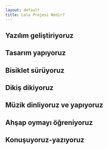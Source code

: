 ```yaml
---
layout: default
title: Lala Projesi Nedir?
---
```


## Yazılım geliştiriyoruz

## Tasarım yapıyoruz

## Bisiklet sürüyoruz

## Dikiş dikiyoruz

## Müzik dinliyoruz ve yapıyoruz

## Ahşap oymayı öğreniyoruz

## Konuşuyoruz-yazıyoruz

